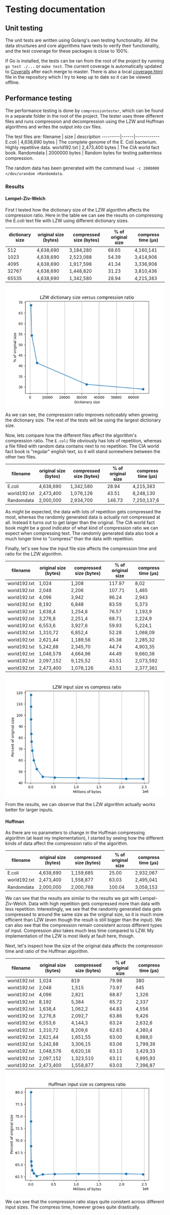 # Testing documentation
## Unit testing
The unit tests are written using Golang's own testing functionality. All the data
structures and core algorithms have tests to verify their functionality, and
the test coverage for these packages is close to 100%.

If Go is installed, the tests can be ran from the root of the project by running
`go test ./...` or `make test`. The current coverage is automatically updated to
[Coveralls](https://coveralls.io/github/mjjs/gompressor?branch=master) after each merge
to master. There is also a local [coverage.html](./coverage.html) file in the repository which
I try to keep up to date so it can be viewed offline.

## Performance testing
The performance testing is done by `compressiontester`, which can be found in a
separate folder in the root of the project. The tester uses three different files
and runs compression and decompression using the LZW and Huffman algorithms and
writes the output into csv files.

The test files are:
filename | size | description
---------|------|------------
E.coli | 4,638,690 bytes | The complete genome of the E. Coli bacterium. Highly repetitive data.
world192.txt | 2,473,400 bytes | The CIA world fact book.
Randomdata | 2000000 bytes | Random bytes for testing patternless compression.

The random data has been generated with the command `head -c 2000000 </dev/urandom >Randomdata`.

### Results

#### Lempel-Ziv-Welch
First I tested how the dictionary size of the LZW algorithm affects the compression ratio.
Here in the table we can see the results on compressing the E.coli text file
with LZW using different dictionary sizes.

dictionary size | original size (bytes) | compressed size (bytes) | % of original size                | compress time (µs)
----------------|-----------------------|-------------------------|-----------------------------------|--------------
512             | 4,638,690             | 3,184,280               | 68.65                             | 4,160,141
1023            | 4,638,690             | 2,523,088               | 54.39                             | 3,414,906
4095            | 4,638,690             | 1,917,598               | 41.34                             | 3,336,908
32767           | 4,638,690             | 1,448,820               | 31.23                             | 3,810,436
65535           | 4,638,690             | 1,342,580               | 28.94                             | 4,215,383

![LZW dictionary size versus compress ratio](./lzw_dict_size_vs_compress_ratio.png)

As we can see, the compression ratio improves noticeably when growing the dictionary size.
The rest of the tests will be using the largest dictionary size.

Now, lets compare how the different files affect the algorithm's compression ratio. The `E.coli` file obviously
has lots of repetition, whereas a file filled with random data contains next to no repetition.  The CIA
world fact book is "regular" english text, so it will stand somewhere between the other two files.

filename     | original size (bytes) | compressed size (bytes)   | % of original size                | compress time (µs)
-------------|-----------------------|---------------------------|-----------------------------------|------------------
E.coli       | 4,638,690             | 1,342,580                 | 28.94                             | 4,215,383
world192.txt | 2,473,400             | 1,076,126                 | 43.51                             | 8,248,130
Randomdata   | 2,000,000             | 2,934,700                 | 146.73                            | 7,250,137,6

As might be expected, the data with lots of repetition gets compressed the most, whereas the randomly
generated data is actually not compressed at all. Instead it turns out to get larger than the original.
The CIA world fact book might be a good indicator of what kind of compression ratio we can expect when
compressing text. The randomly generated data also took a much longer time to "compress" than the data
with repetition.

Finally, let's see how the input file size affects the compression time and ratio for the LZW algorithm.

filename       | original size (bytes)  | compressed size (bytes) | % of original size                | compress time (µs)
---------------|------------------------|-------------------------|-----------------------------------|-------------------
world192.txt   | 1,024                  | 1,208                   | 117.97                            | 8,02
world192.txt   | 2,048                  | 2,206                   | 107.71                            | 1,465
world192.txt   | 4,096                  | 3,942                   | 96.24                             | 2,943
world192.txt   | 8,192                  | 6,848                   | 83.59                             | 5,373
world192.txt   | 1,638,4                | 1,254,6                 | 76.57                             | 1,193,9
world192.txt   | 3,276,8                | 2,251,4                 | 68.71                             | 2,224,9
world192.txt   | 6,553,6                | 3,927,6                 | 59.93                             | 5,224,1
world192.txt   | 1,310,72               | 6,852,4                 | 52.28                             | 1,068,09
world192.txt   | 2,621,44               | 1,189,56                | 45.38                             | 2,285,32
world192.txt   | 5,242,88               | 2,345,70                | 44.74                             | 4,903,35
world192.txt   | 1,048,576              | 4,664,96                | 44.49                             | 9,660,38
world192.txt   | 2,097,152              | 9,125,52                | 43.51                             | 2,073,592
world192.txt   | 2,473,400              | 1,076,126               | 43.51                             | 2,377,361

![LZW input size versus compress ratio](./lzw_input_size_vs_compress_ratio.png)

From the results, we can observe that the LZW algorithm actually works better for larger inputs.

#### Huffman
As there are no parameters to change in the Huffman compressing algorithm (at least my implementation),
I started by seeing how the different kinds of data affect the compression ratio of the algorithm.

filename       | original size (bytes)  | compressed size (bytes) | % of original size                | compress time (µs)
---------------|------------------------|-------------------------|-----------------------------------|-------------------
E.coli         | 4,638,690              | 1,159,685               | 25.00                             | 2,932,067
world192.txt   | 2,473,400              | 1,558,877               | 63.03                             | 2,495,041
Randomdata     | 2,000,000              | 2,000,768               | 100.04                            | 3,058,153

We can see that the results are similar to the results we got with Lempel-Ziv-Welch. Data with high repetition gets compressed
more than data with less repetition. Interestingly, we see that the randomly generated data gets compressed to around the same
size as the original size, so it is much more efficient than LZW (even though the result is still bigger than the input).
We can also see that the compression remain consistent across different types of input. Compression also takes much less
time compared to LZW. My implementation of the LZW is most likely at fault here, though.

Next, let's inspect how the size of the original data affects the compression time and ratio of the Huffman algorithm.

filename       | original size (bytes)  | compressed size (bytes) | % of original size                | compress time (µs)
---------------|------------------------|-------------------------|-----------------------------------|-------------------
world192.txt   |      1,024             | 819                     | 79.98                             | 380
world192.txt   |      2,048             | 1,515                   | 73.97                             | 645
world192.txt   |      4,096             | 2,821                   | 68.87                             | 1,326
world192.txt   |      8,192             | 5,384                   | 65.72                             | 2,337
world192.txt   |      1,638,4           | 1,062,2                 | 64.83                             | 4,556
world192.txt   |      3,276,8           | 2,092,7                 | 63.86                             | 9,426
world192.txt   |      6,553,6           | 4,144,3                 | 63.24                             | 2,632,6
world192.txt   |      1,310,72          | 8,209,6                 | 62.63                             | 4,380,4
world192.txt   |      2,621,44          | 1,651,55                | 63.00                             | 8,988,0
world192.txt   |      5,242,88          | 3,306,15                | 63.06                             | 1,799,39
world192.txt   |      1,048,576         | 6,620,16                | 63.13                             | 3,429,33
world192.txt   |      2,097,152         | 1,323,510               | 63.11                             | 6,995,93
world192.txt   |      2,473,400         | 1,558,877               | 63.03                             | 7,396,87

![Huffman input size versus compress ratio](./huffman_input_size_vs_compress_ratio.png)

We can see that the compression ratio stays quite conistent across different input sizes. The compress time, however
grows quite drastically.
